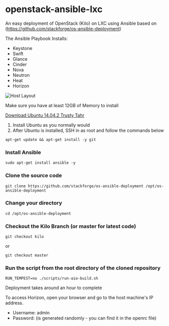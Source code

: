 # openstack-ansible-lxc
An easy deployment of OpenStack (Kilo) on LXC using Ansible based on (https://github.com/stackforge/os-ansible-deployment)

The Ansible Playbook Installs:

* Keystone
* Swift
* Glance
* Cinder
* Nova
* Neutron
* Heat
* Horizon

![Host Layout](https://raw.githubusercontent.com/stackforge/os-ansible-deployment/master/doc/source/install-guide/figures/environment-overview.png)

Make sure you have at least 12GB of Memory to install
 
[Download Ubuntu 14.04.2 Trusty Tahr](http://releases.ubuntu.com/14.04/ubuntu-14.04.2-server-amd64.iso)

1. Install Ubuntu as you normally would
2. After Ubuntu is installed, SSH in as root and follow the commands below

```
apt-get update && apt-get install -y git
```

### Install Ansible
```
sudo apt-get install ansible -y
```
### Clone the source code
```
git clone https://github.com/stackforge/os-ansible-deployment /opt/os-ansible-deployment
```
### Change your directory
```
cd /opt/os-ansible-deployment
```
### Checkout the Kilo Branch (or master for latest code)
```
git checkout kilo
```
or
```
git checkout master
```

### Run the script from the root directory of the cloned repository
```
RUN_TEMPEST=no ./scripts/run-aio-build.sh
```
Deployment takes around an hour to complete

To access Horizon, open your browser and go to the host machine's IP address. 
* Username: admin
* Password: (is generated randomly - you can find it in the openrc file)
